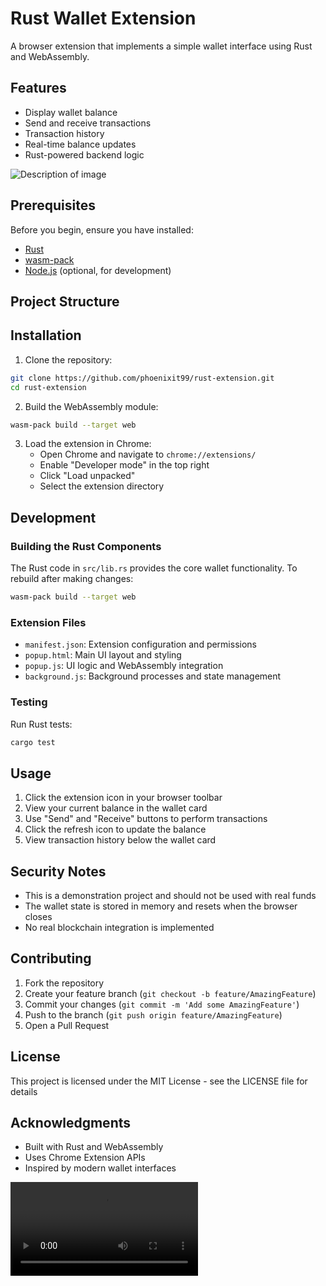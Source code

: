 # Rust Wallet Extension

A browser extension that implements a simple wallet interface using Rust and WebAssembly.


## Features

- Display wallet balance
- Send and receive transactions
- Transaction history
- Real-time balance updates
- Rust-powered backend logic

<img src="https://github.com/phoenixit99/rust-extension/blob/main/src/assets/Screenshot%202025-02-07%20at%203.02.34%E2%80%AFPM.png" alt="Description of image">

## Prerequisites

Before you begin, ensure you have installed:
- [Rust](https://www.rust-lang.org/tools/install)
- [wasm-pack](https://rustwasm.github.io/wasm-pack/installer/)
- [Node.js](https://nodejs.org/) (optional, for development)

## Project Structure

## Installation

1. Clone the repository:

```bash
git clone https://github.com/phoenixit99/rust-extension.git
cd rust-extension
```

2. Build the WebAssembly module:
```bash
wasm-pack build --target web
```

3. Load the extension in Chrome:
   - Open Chrome and navigate to `chrome://extensions/`
   - Enable "Developer mode" in the top right
   - Click "Load unpacked"
   - Select the extension directory

## Development

### Building the Rust Components

The Rust code in `src/lib.rs` provides the core wallet functionality. To rebuild after making changes:

```bash
wasm-pack build --target web
```

### Extension Files

- `manifest.json`: Extension configuration and permissions
- `popup.html`: Main UI layout and styling
- `popup.js`: UI logic and WebAssembly integration
- `background.js`: Background processes and state management

### Testing

Run Rust tests:
```bash
cargo test
```

## Usage

1. Click the extension icon in your browser toolbar
2. View your current balance in the wallet card
3. Use "Send" and "Receive" buttons to perform transactions
4. Click the refresh icon to update the balance
5. View transaction history below the wallet card

## Security Notes

- This is a demonstration project and should not be used with real funds
- The wallet state is stored in memory and resets when the browser closes
- No real blockchain integration is implemented

## Contributing

1. Fork the repository
2. Create your feature branch (`git checkout -b feature/AmazingFeature`)
3. Commit your changes (`git commit -m 'Add some AmazingFeature'`)
4. Push to the branch (`git push origin feature/AmazingFeature`)
5. Open a Pull Request

## License

This project is licensed under the MIT License - see the LICENSE file for details

## Acknowledgments

- Built with Rust and WebAssembly
- Uses Chrome Extension APIs
- Inspired by modern wallet interfaces

<video controls>
  <source src="https://phoenixit99.github.io/rust-extension/assets/Screen%20Recording%202025-02-07%20at%202.54.36%20PM.mov" type="video/mp4">
  Your browser does not support the video tag.
</video>
</video>
